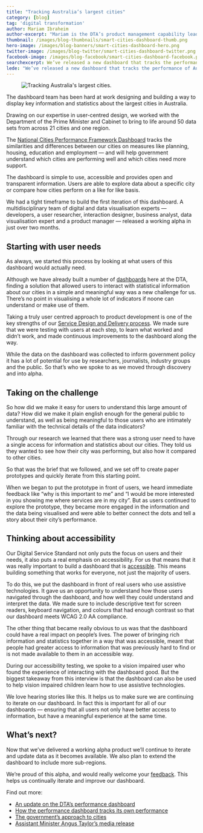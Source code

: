 ```yaml
---
title: "Tracking Australia’s largest cities"
category: [blog]
tag: 'digital transformation'
author: Mariam Ibraheim
author-excerpt: "Mariam is the DTA’s product management capability lead, also known as one of our <a href='/blog/meet-our-capability-ninjas/'>capability ninjas</a>."
thumbnail: /images/blog-thumbnails/smart-cities-dashboard-thumb.png
hero-image: /images/blog-banners/smart-cities-dashboard-hero.png
twitter-image: /images/blog-twitter/smart-cities-dashboard-twitter.png
facebook-image: /images/blog-facebook/smart-cities-dashboard-facebook.png
searchexcerpt: We’ve released a new dashboard that tracks the performance of Australia’s largest cities. Product Manager, Mariam Ibraheim, shares the story of how it was developed.
lede: "We’ve released a new dashboard that tracks the performance of Australia’s largest cities. Product Manager, Mariam Ibraheim, shares the story of how it was developed."
---
```

<figure>
  <img src="{{ site.url }}{{ site.baseurl }}{{ page.hero-image }}" alt="Tracking Australia's largest cities."><br />
</figure>

The dashboard team has been hard at work designing and building a way to display key information and statistics about the largest cities in Australia.

Drawing on our expertise in user-centred design, we worked with the Department of the Prime Minister and Cabinet to bring to life around 50 data sets from across 21 cities and one region.

The [National Cities Performance Framework Dashboard](http://smart-cities.dashboard.gov.au/) tracks the similarities and differences between our cities on measures like planning, housing, education and employment &mdash; and will help government understand which cities are performing well and which cities need more support.

The dashboard is simple to use, accessible and provides open and transparent information. Users are able to explore data about a specific city or compare how cities perform on a like for like basis.

We had a tight timeframe to build the first iteration of this dashboard. A multidisciplinary team of digital and data visualisation experts &mdash; developers, a user researcher, interaction designer, business analyst, data visualisation expert and a product manager &mdash; released a working alpha in just over two months.

## Starting with user needs

As always, we started this process by looking at what users of this dashboard would actually need.

Although we have already built a number of [dashboards](http://dashboard.gov.au) here at the DTA, finding a solution that allowed users to interact with statistical information about our cities in a simple and meaningful way was a new challenge for us. There’s no point in visualising a whole lot of indicators if noone can understand or make use of them.

Taking a truly user centred approach to product development is one of the key strengths of our [Service Design and Delivery process](/standard/service-design-and-delivery-process/). We made sure that we were testing with users at each step, to learn what worked and didn’t work, and made continuous improvements to the dashboard along the way.

While the data on the dashboard was collected to inform government policy it has a lot of potential for use by researchers, journalists, industry groups and the public. So that’s who we spoke to as we moved through discovery and into alpha.

## Taking on the challenge

So how did we make it easy for users to understand this large amount of data? How did we make it plain english enough for the general public to understand, as well as being meaningful to those users who are intimately familiar with the technical details of the data indicators?

Through our research we learned that there was a strong user need to have a single access for information and statistics about our cities. They told us they wanted to see how their city was performing, but also how it compared to other cities.

So that was the brief that we followed, and we set off to create paper prototypes and quickly iterate from this starting point.

When we began to put the prototype in front of users, we heard immediate feedback like “why is this important to me” and “I would be more interested in you showing me where services are in my city”. But as users continued to explore the prototype, they became more engaged in the information and the data being visualised and were able to better connect the dots and tell a story about their city’s performance.

## Thinking about accessibility

Our Digital Service Standard not only puts the focus on users and their needs, it also puts a real emphasis on accessibility. For us that means that it was really important to build a dashboard that is [accessible](/standard/9-make-it-accessible/). This means building something that works for everyone, not just the majority of users.

To do this, we put the dashboard in front of real users who use assistive technologies.  It gave us an opportunity to understand how those users navigated through the dashboard, and how well they could understand and interpret the data. We made sure to include descriptive text for screen readers, keyboard navigation, and colours that had enough contrast so that our dashboard meets WCAG 2.0 AA compliance.

The other thing that became really obvious to us was that the dashboard could have a real impact on people’s lives. The power of bringing rich information and statistics together in a way that was accessible, meant that people had greater access to information that was previously hard to find or is not made available to them in an accessible way.

During our accessibility testing, we spoke to a vision impaired user who found the experience of interacting with the dashboard good. But the biggest takeaway from this interview is that the dashboard can also be used to help vision impaired children learn how to use assistive technologies.

We love hearing stories like this. It helps us to make sure we are continuing to iterate on our dashboard. In fact this is important for all of our dashboards &mdash; ensuring that all users not only have better access to information, but have a meaningful experience at the same time.

## What’s next?

Now that we’ve delivered a working alpha product we’ll continue to iterate and update data as it becomes available. We also plan to extend the dashboard to include more sub-regions.

We’re proud of this alpha, and would really welcome your [feedback](https://smart-cities.dashboard.gov.au/feedback). This helps us continually iterate and improve our dashboard.

Find out more:
- [An update on the DTA’s performance dashboard](/news/dashboard-progress/)
- [How the performance dashboard tracks its own performance](/blog/dashboard-practising-what-we-preach/)
- [The government’s approach to cities](https://pmc.gov.au/cities)
- [Assistant Minister Angus Taylor’s media release](https://ministers.pmc.gov.au/taylor/2017/launch-national-cities-performance-framework)
